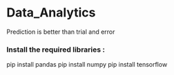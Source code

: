 # Data_Analytics
Prediction is better than trial and error


### Install the required libraries :

  pip install pandas
  pip install numpy
  pip install tensorflow
